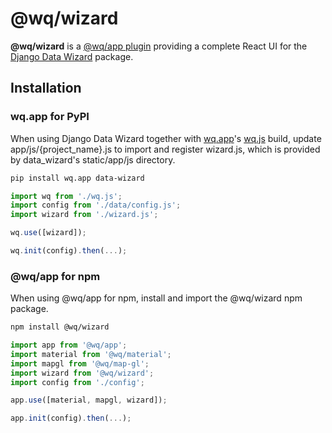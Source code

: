 # @wq/wizard

**@wq/wizard** is a [@wq/app plugin][plugins] providing a complete React UI for the [Django Data Wizard] package.

## Installation

### wq.app for PyPI

When using Django Data Wizard together with [wq.app]'s [wq.js] build, update app/js/{project_name}.js to import and register wizard.js, which is provided by data_wizard's static/app/js directory.

```bash
pip install wq.app data-wizard
```

```javascript
import wq from './wq.js';
import config from './data/config.js';
import wizard from './wizard.js';

wq.use([wizard]);

wq.init(config).then(...);
```

### @wq/app for npm

When using @wq/app for npm, install and import the @wq/wizard npm package.

```bash
npm install @wq/wizard
```

```javascript
import app from '@wq/app';
import material from '@wq/material';
import mapgl from '@wq/map-gl';
import wizard from '@wq/wizard';
import config from './config';

app.use([material, mapgl, wizard]);

app.init(config).then(...);
```

[plugins]: https://wq.io/plugins/
[django data wizard]: https://github.com/wq/django-data-wizard
[wq.app]: https://wq.io/wq.app/
[wq.js]: https://wq.io/wq
[@wq/app]: https://wq.io/@wq/app
